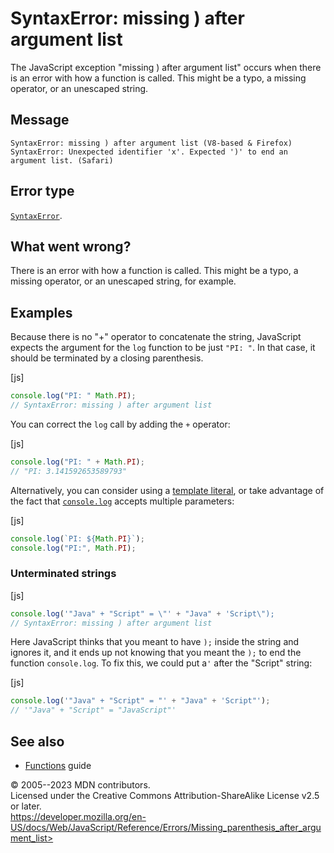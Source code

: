 SyntaxError: missing ) after argument list
==========================================

 
The JavaScript exception \"missing ) after argument list\" occurs when
there is an error with how a function is called. This might be a typo, a
missing operator, or an unescaped string.


 
Message
-------

 
```text
SyntaxError: missing ) after argument list (V8-based & Firefox)
SyntaxError: Unexpected identifier 'x'. Expected ')' to end an argument list. (Safari)
```



 
Error type 
----------

 
[`SyntaxError`](../global_objects/syntaxerror).



 
What went wrong? 
----------------

 
There is an error with how a function is called. This might be a typo, a
missing operator, or an unescaped string, for example.



 
Examples
--------

 
Because there is no \"+\" operator to concatenate the string, JavaScript
expects the argument for the `log` function to be just `"PI: "`. In that
case, it should be terminated by a closing parenthesis.

 
 
[js]


```js
console.log("PI: " Math.PI);
// SyntaxError: missing ) after argument list
```


You can correct the `log` call by adding the `+` operator:

 
 
[js]


```js
console.log("PI: " + Math.PI);
// "PI: 3.141592653589793"
```


Alternatively, you can consider using a [template
literal](../template_literals), or take advantage of the fact that
[`console.log`](https://developer.mozilla.org/en-US/docs/Web/API/console/log_static)
accepts multiple parameters:

 
 
[js]


```js
console.log(`PI: ${Math.PI}`);
console.log("PI:", Math.PI);
```




 
### Unterminated strings 

 
 
 
[js]


```js
console.log('"Java" + "Script" = \"' + "Java" + 'Script\");
// SyntaxError: missing ) after argument list
```


Here JavaScript thinks that you meant to have `);` inside the string and
ignores it, and it ends up not knowing that you meant the `);` to end
the function `console.log`. To fix this, we could put a`'` after the
\"Script\" string:

 
 
[js]


```js
console.log('"Java" + "Script" = "' + "Java" + 'Script"');
// '"Java" + "Script" = "JavaScript"'
```




 
See also 
--------

 
-   [Functions](https://developer.mozilla.org/en-US/docs/Web/JavaScript/Guide/Functions)
    guide



 
© 2005--2023 MDN contributors.\
Licensed under the Creative Commons Attribution-ShareAlike License v2.5
or later.\
https://developer.mozilla.org/en-US/docs/Web/JavaScript/Reference/Errors/Missing_parenthesis_after_argument_list>

